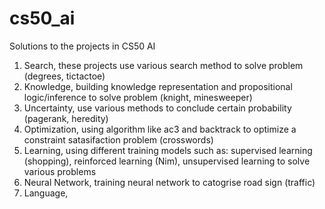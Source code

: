 # cs50_ai

Solutions to the projects in CS50 AI


1. Search, these projects use various search method to solve problem (degrees, tictactoe)
2. Knowledge, building knowledge representation and propositional logic/inference to solve problem (knight, minesweeper)
3. Uncertainty, use various methods to conclude certain probability (pagerank, heredity)
4. Optimization, using algorithm like ac3 and backtrack to optimize a constraint satasifaction problem (crosswords)
5. Learning, using different training models such as: supervised learning (shopping), reinforced learning (Nim), unsupervised learning to solve various problems
6. Neural Network, training neural network to catogrise road sign (traffic)
7. Language,
